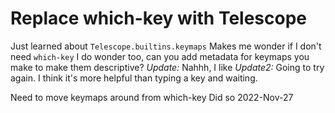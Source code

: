 # Replace which-key with Telescope
  Just learned about `Telescope.builtins.keymaps`
  Makes me wonder if I don't need `which-key`
  I do wonder too, can you add metadata for keymaps you make to make them descriptive?
  _Update:_ Nahhh, I like
  _Update2:_ Going to try again. I think it's more helpful than typing a key and waiting.

  Need to move keymaps around from which-key
  Did so 2022-Nov-27
